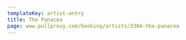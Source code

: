 ```yaml
---
templateKey: artist-entry
title: The Panacea
page: www.pullproxy.com/booking/artists/3304-the-panacea
---
```

